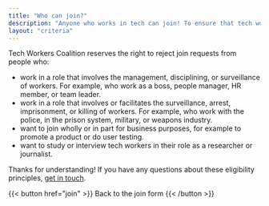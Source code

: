 ```yaml
---
title: "Who can join?"
description: "Anyone who works in tech can join! To ensure that tech workers can speak and act freely within the group, there are however a few eligibility principles."
layout: "criteria"
--- 
```


Tech Workers Coalition reserves the right to reject join requests from people who:

- work in a role that involves the management, disciplining, or surveillance of workers. For example, who work as a boss, people manager, HR member, or team leader.
- work in a role that involves or facilitates the surveillance, arrest, imprisonment, or killing of workers. For example, who work with the police, in the prison system, military, or weapons industry.
- want to join wholly or in part for business purposes, for example to promote a product or do user testing.
- want to study or interview tech workers in their role as a researcher or journalist.

Thanks for understanding! If you have any questions about these eligibility principles, [get in touch](mailto:hey@techwerkers.nl).

<span class="flex justify-center uppercase font-mono">
  {{< button href="join" >}}
    Back to the join form
  {{< /button >}}
</span>
